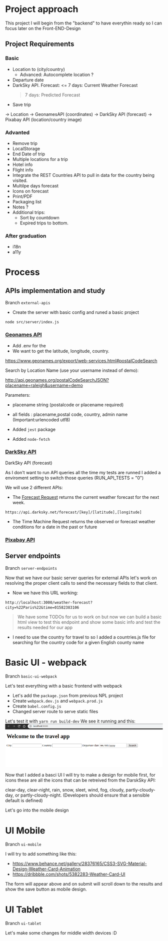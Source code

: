 # Project approach

This project I will begin from the "backend" to have everythin ready so I can focus later on the Front-END-Design

## Project Requirements

### Basic

- Location to (city/country)
  - Advanced: Autocomplete location ?
- Departure date
- DarkSky API. Forecast:
  <= 7 days: Current Weather Forecast
  > 7 days: Predicted Forecast
- Save trip

-> Location -> GeonamesAPI (coordinates) -> DarkSky API (forecast)
-> Pixabay API (location/country image)

### Advanted

- Remove trip
- LocalStorage
- End Date of trip
- Multiple locations for a trip
- Hotel info
- Flight info
- Integrate the REST Countries API to pull in data for the country being visited.
- Multilpe days forecast
- Icons on forecast
- Print/PDF
- Packaging list
- Notes ?
- Additional trips:
  - Sort by countdown
  - Expired trips to bottom.

### After graduation

- i18n
- a11y

# Process

## APIs implementation and study

Branch `external-apis`

- Create the server with basic config and runed a basic project

```
node src/server/index.js
```

### [Geonames API](http://www.geonames.org/export/web-services.html)

- Add .env for the
- We want to get the latitude, longitude, country.

https://www.geonames.org/export/web-services.html#postalCodeSearch

Search by Location Name (use your username instead of demo):

http://api.geonames.org/postalCodeSearchJSON?placename=raleigh&username=demo

Parameters:

- placename string (postalcode or placename required)
- all fields : placename,postal code, country, admin name (Important:urlencoded utf8)

- Added `jest` package
- Added `node-fetch`

### [DarkSky API](https://darksky.net/dev)

DarkSky API (forecast)

As I don't want to run API queries all the time my tests are runned I added a enviroment setting to switch those queries (RUN_API_TESTS = "0")

We will use 2 different APIs:

- The [Forecast Request](https://darksky.net/dev/docs#forecast-request) returns the current weather forecast for the next week.

```
https://api.darksky.net/forecast/[key]/[latitude],[longitude]
```

- The Time Machine Request returns the observed or forecast weather conditions for a date in the past or future

### [Pixabay API](https://pixabay.com/api/docs/)

## Server endpoints

Branch `server-endpoints`

Now that we have our basic server queries for external APIs let's work on resolving the proper client calls to send the necessary fields to that client.

- Now we have this URL working:

```
http://localhost:3000/weather-forecast?city=%22Paris%22&time=01582383106

```

> We have some TODOs for us to work on but now we can build a basic html view to test this endpoint and show some basic info and test the results needed for our app

- I need to use the country for travel to so I added a countries.js file for searching for the country code for a given English county name

# Basic UI - webpack

Branch `basic-ui-webpack`

Let's test everything with a basic frontend with webpack

- Let's add the `package.json` from previous NPL project
- Create `webpack.dev.js` and `webpack.prod.js`
- Create `babel.config.js`
- Changed server route to serve static files

Let's test it with `yarn run build-dev`
We see it running and this:
![baic ui](./doc/basic-ui.png)

Now that I added a basci UI I will try to make a design for mobile first, for icons these are all the icons that can be retreived from the DarskSky API:

clear-day, clear-night, rain, snow, sleet, wind, fog, cloudy, partly-cloudy-day, or partly-cloudy-night. (Developers should ensure that a sensible default is defined)

Let's go into the mobile design

# UI Mobile

Branch `ui-mobile`

I will try to add something like this:

- https://www.behance.net/gallery/28376165/CSS3-SVG-Material-Design-Weather-Card-Animation
- https://dribbble.com/shots/5382283-Weather-Card-UI

The form will appear above and on submit will scroll down to the results and show the save button as mobile design.

# UI Tablet

Branch `ui-tablet`

Let's make some changes for middle width devices :D
